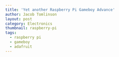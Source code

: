 ```yaml
---
title: 'Yet another Raspberry Pi Gameboy Advance'
author: Jacob Tomlinson
layout: post
category: Electronics
thumbnail: raspberry-pi
tags:
  - raspberry pi
  - gameboy
  - adafruit
---
```


[lipopi]: https://github.com/NeonHorizon/lipopi
[example-build-1]: https://retropie.org.uk/forum/topic/960/neopigamer
